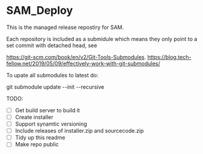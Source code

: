 # SAM_Deploy

This is the managed release repostiry for SAM.

Each repository is included as a submidule which means they only point to a set commit with detached head, see 

https://git-scm.com/book/en/v2/Git-Tools-Submodules.
https://blog.tech-fellow.net/2019/05/09/effectively-work-with-git-submodules/

To upate all submodules to latest do:

git submodule update --init --recursive


TODO:
- [ ] Get build server to build it
- [ ] Create installer
- [ ] Support synamtic versioning
- [ ] Include releases of installer.zip and sourcecode.zip
- [ ] Tidy up this readme
- [ ] Make repo public
